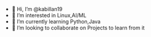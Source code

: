 - 👋 Hi, I’m @kabillan19
- 👀 I’m interested in Linux,AI/ML
- 🌱 I’m currently learning Python,Java
- 💞️ I’m looking to collaborate on Projects to learn from it
 


<!---
kabillan19/kabillan19 is a ✨ special ✨ repository because its `README.md` (this file) appears on your GitHub profile.
You can click the Preview link to take a look at your changes.
--->
